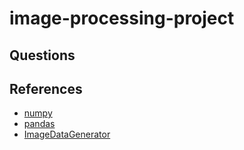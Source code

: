 # image-processing-project

## Questions


## References
* [numpy](https://jakevdp.github.io/PythonDataScienceHandbook/02.02-the-basics-of-numpy-arrays.htmln)
* [pandas](https://towardsdatascience.com/a-quick-introduction-to-the-pandas-python-library-f1b678f34673)
* [ImageDataGenerator](https://keras.io/preprocessing/image/)
